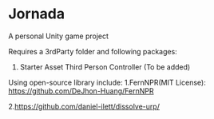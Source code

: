 # Jornada
A personal Unity game project

Requires a 3rdParty folder and following packages:
1. Starter Asset Third Person Controller
(To be added)

Using open-source library include:
1.FernNPR(MIT License):
https://github.com/DeJhon-Huang/FernNPR

2.https://github.com/daniel-ilett/dissolve-urp/
